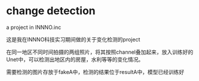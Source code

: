 # change detection
 a project in INNNO.inc
 
 这是我在INNNO科技实习期间做的关于变化检测的project
 
 在同一地区不同时间拍摄的两组照片，将其按照channel叠加起来，放入训练好的Unet中，可以检测出地区内的房屋，水利等等的变化情况。

 需要检测的图片存放于fakeA中，检测的结果位于resultA中，模型已经训练好
